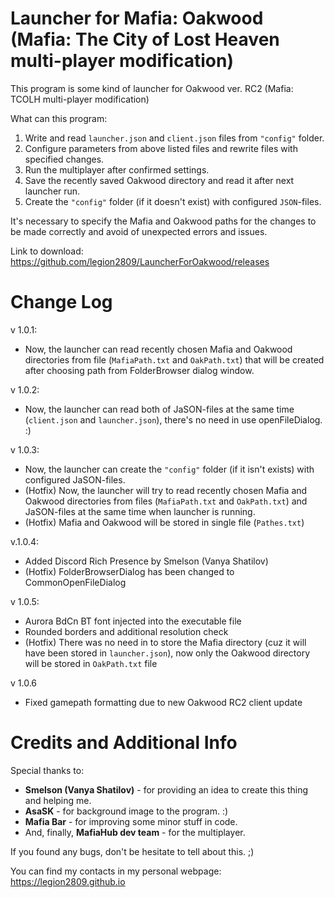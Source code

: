 # Launcher for Mafia: Oakwood (Mafia: The City of Lost Heaven multi-player modification) 

This program is some kind of launcher for Oakwood ver. RC2 (Mafia: TCOLH multi-player modification)

What can this program:
1) Write and read `launcher.json` and `client.json` files from `"config"` folder.
2) Configure parameters from above listed files and rewrite files with specified changes.
3) Run the multiplayer after confirmed settings.
4) Save the recently saved Oakwood directory and read it after next launcher run.
5) Create the `"config"` folder (if it doesn't exist) with configured `JSON`-files.

It's necessary to specify the Mafia and Oakwood paths for the changes to be made correctly and avoid of unexpected errors and issues.

Link to download: https://github.com/legion2809/LauncherForOakwood/releases

# Change Log

v 1.0.1:
- Now, the launcher can read recently chosen Mafia and Oakwood directories from file (`MafiaPath.txt` and `OakPath.txt`) that will be created after choosing path from FolderBrowser dialog window.

v 1.0.2:
- Now, the launcher can read both of JaSON-files at the same time (`client.json` and `launcher.json`), there's no need in use openFileDialog. :) 

v 1.0.3:
- Now, the launcher can create the `"config"` folder (if it isn't exists) with configured JaSON-files.
- (Hotfix) Now, the launcher will try to read recently chosen Mafia and Oakwood directories from files (`MafiaPath.txt` and `OakPath.txt`) and JaSON-files at the same time when launcher is running.
- (Hotfix) Mafia and Oakwood will be stored in single file (`Pathes.txt`)

v.1.0.4:
- Added Discord Rich Presence by Smelson (Vanya Shatilov)
- (Hotfix) FolderBrowserDialog has been changed to CommonOpenFileDialog

v 1.0.5:
- Aurora BdCn BT font injected into the executable file
- Rounded borders and additional resolution check
- (Hotfix) There was no need in to store the Mafia directory (cuz it will have been stored in `launcher.json`), now only the Oakwood directory will be stored in `OakPath.txt` file

v 1.0.6
- Fixed gamepath formatting due to new Oakwood RC2 client update

# Credits and Additional Info

Special thanks to: 
- **Smelson (Vanya Shatilov)** - for providing an idea to create this thing and helping me.
- **AsaSK** - for background image to the program. :)
- **Mafia Bar** - for improving some minor stuff in code.
- And, finally, **MafiaHub dev team** - for the multiplayer.

If you found any bugs, don't be hesitate to tell about this. ;)

You can find my contacts in my personal webpage: https://legion2809.github.io
